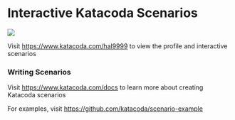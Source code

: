 # Interactive Katacoda Scenarios

[![](http://shields.katacoda.com/katacoda/hal9999/count.svg)](https://www.katacoda.com/hal9999 "Get your profile on Katacoda.com")

Visit https://www.katacoda.com/hal9999 to view the profile and interactive scenarios

### Writing Scenarios
Visit https://www.katacoda.com/docs to learn more about creating Katacoda scenarios

For examples, visit https://github.com/katacoda/scenario-example
